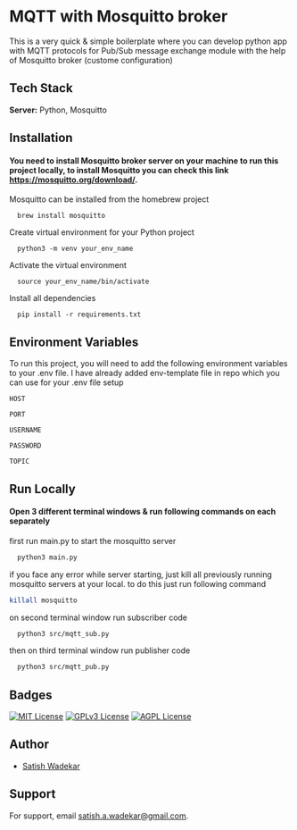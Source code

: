 
# MQTT with Mosquitto broker

This is a very quick & simple boilerplate where you can develop python app with MQTT protocols for Pub/Sub message exchange module with the help of Mosquitto broker (custome configuration)




## Tech Stack

**Server:** Python, Mosquitto


## Installation

#### You need to install Mosquitto broker server on your machine to run this project locally, to install Mosquitto you can check this link https://mosquitto.org/download/. 
Mosquitto can be installed from the homebrew project

```
  brew install mosquitto
```

Create virtual environment for your Python project

```
  python3 -m venv your_env_name
```
 
Activate the virtual environment

```
  source your_env_name/bin/activate
```
 
Install all dependencies 

```
  pip install -r requirements.txt
```

## Environment Variables

To run this project, you will need to add the following environment variables to your .env file. 
I have already added env-template file in repo which you can use for your .env file setup

`HOST`

`PORT`

`USERNAME`

`PASSWORD`

`TOPIC`


## Run Locally 
#### Open 3 different terminal windows & run following commands on each separately    

first run main.py to start the mosquitto server

```bash
  python3 main.py
```

if you face any error while server starting, just kill all previously running mosquitto servers at your local. to do this just run following command
```bash
killall mosquitto
```



on second terminal window run subscriber code 

```bash
  python3 src/mqtt_sub.py
```

then on third terminal window run publisher code

```bash
  python3 src/mqtt_pub.py
```



## Badges

[![MIT License](https://img.shields.io/badge/License-MIT-green.svg)](https://choosealicense.com/licenses/mit/)
[![GPLv3 License](https://img.shields.io/badge/License-GPL%20v3-yellow.svg)](https://opensource.org/licenses/)
[![AGPL License](https://img.shields.io/badge/license-AGPL-blue.svg)](http://www.gnu.org/licenses/agpl-3.0)


## Author

- [Satish Wadekar](https://github.com/Satish-A-Wadekar)


## Support

For support, email satish.a.wadekar@gmail.com.

